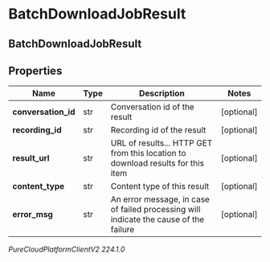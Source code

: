 # BatchDownloadJobResult

## BatchDownloadJobResult

## Properties

|Name | Type | Description | Notes|
|------------ | ------------- | ------------- | -------------|
| **conversation_id** | str | Conversation id of the result | [optional] |
| **recording_id** | str | Recording id of the result | [optional] |
| **result_url** | str | URL of results... HTTP GET from this location to download results for this item | [optional] |
| **content_type** | str | Content type of this result | [optional] |
| **error_msg** | str | An error message, in case of failed processing will indicate the cause of the failure | [optional] |



_PureCloudPlatformClientV2 224.1.0_
